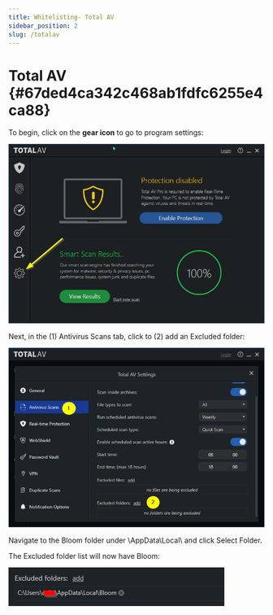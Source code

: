 ```yaml
---
title: Whitelisting- Total AV
sidebar_position: 2
slug: /totalav
---
```




# Total AV {#67ded4ca342c468ab1fdfc6255e4ca88}


To begin, click on the **gear icon** to go to program settings:


![](./1700953677.png)


Next, in the (1) Antivirus Scans tab, click to (2) add an Excluded folder:


![](./232641723.png)


Navigate to the Bloom folder under \AppData\Local\ and click Select Folder.


The Excluded folder list will now have Bloom: 


![](./1189802773.png)

